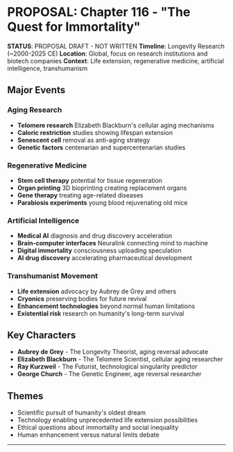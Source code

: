 # PROPOSAL: Chapter 116 - "The Quest for Immortality"

**STATUS**: PROPOSAL DRAFT - NOT WRITTEN
**Timeline**: Longevity Research (~2000-2025 CE)
**Location**: Global, focus on research institutions and biotech companies
**Context**: Life extension, regenerative medicine, artificial intelligence, transhumanism

## Major Events
### Aging Research
- **Telomere research** Elizabeth Blackburn's cellular aging mechanisms
- **Caloric restriction** studies showing lifespan extension
- **Senescent cell** removal as anti-aging strategy
- **Genetic factors** centenarian and supercentenarian studies

### Regenerative Medicine
- **Stem cell therapy** potential for tissue regeneration
- **Organ printing** 3D bioprinting creating replacement organs
- **Gene therapy** treating age-related diseases
- **Parabiosis experiments** young blood rejuvenating old mice

### Artificial Intelligence
- **Medical AI** diagnosis and drug discovery acceleration
- **Brain-computer interfaces** Neuralink connecting mind to machine
- **Digital immortality** consciousness uploading speculation
- **AI drug discovery** accelerating pharmaceutical development

### Transhumanist Movement
- **Life extension** advocacy by Aubrey de Grey and others
- **Cryonics** preserving bodies for future revival
- **Enhancement technologies** beyond normal human limitations
- **Existential risk** research on humanity's long-term survival

## Key Characters
- **Aubrey de Grey** - The Longevity Theorist, aging reversal advocate
- **Elizabeth Blackburn** - The Telomere Scientist, cellular aging researcher
- **Ray Kurzweil** - The Futurist, technological singularity predictor
- **George Church** - The Genetic Engineer, age reversal researcher

## Themes
- Scientific pursuit of humanity's oldest dream
- Technology enabling unprecedented life extension possibilities
- Ethical questions about immortality and social inequality
- Human enhancement versus natural limits debate

---